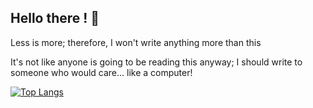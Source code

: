 ## Hello there ! 👋
Less is more; therefore, I won't write anything more than this

It's not like anyone is going to be reading this anyway; I should write to someone who would care... like a computer!

[![Top Langs](https://github-readme-stats.vercel.app/api/top-langs/?username=airi103)](https://github.com/anuraghazra/github-readme-stats)



<!--
**airi103/airi103** is a ✨ _special_ ✨ repository because its `README.md` (this file) appears on your GitHub profile.

Here are some ideas to get you started:

- 🔭 I’m currently working on ...
- 🌱 I’m currently learning ...
- 👯 I’m looking to collaborate on ...
- 🤔 I’m looking for help with ...
- 💬 Ask me about ...
- 📫 How to reach me: ...
- 😄 Pronouns: ...
- ⚡ Fun fact: ...
-->
